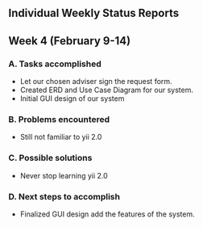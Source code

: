 ## Individual Weekly Status Reports ##
## Week 4 (February 9-14) ##

### A. Tasks accomplished ###
  * Let our chosen adviser sign the request form.
  * Created ERD and Use Case Diagram for our system.
  * Initial GUI design of our system

### B. Problems encountered ###
  * Still not familiar to yii 2.0

### C. Possible solutions ###
  * Never stop learning yii 2.0

### D. Next steps to accomplish ###
  * Finalized GUI design add the features of the system.